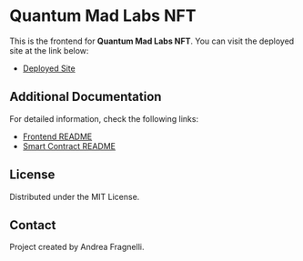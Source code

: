 # Quantum Mad Labs NFT

This is the frontend for **Quantum Mad Labs NFT**. You can visit the deployed site at the link below:

- [Deployed Site]()

## Additional Documentation

For detailed information, check the following links:

- [Frontend README](https://github.com/stampcodes/nft_platform/blob/main/frontend/README.md)
- [Smart Contract README](https://github.com/stampcodes/nft_platform/blob/main/backend/README.md)

## License

Distributed under the MIT License.

## Contact

Project created by Andrea Fragnelli.
